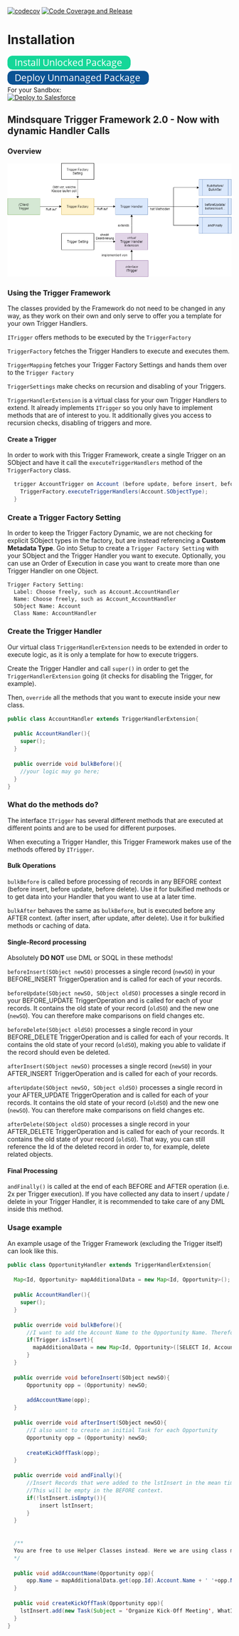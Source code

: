 [![codecov](https://codecov.io/gh/dschibster/sfdx-trigger-factory/branch/master/graph/badge.svg?token=WPU1N1CNE8)](https://codecov.io/gh/dschibster/sfdx-trigger-factory)
[![Code Coverage and Release](https://github.com/dschibster/sfdx-trigger-factory/actions/workflows/deployment.yml/badge.svg)](https://github.com/dschibster/sfdx-trigger-factory/actions/workflows/deployment.yml)

# Installation
<div>
<span><a href="https://login.salesforce.com/packaging/installPackage.apexp?p0=04t09000000ijXKAAY">
  <img alt="Deploy to Salesforce"
       src="https://github.com/dschibster/sfdx-trigger-factory/blob/master/resources/deploy_unlocked.png" >
</a>
<span>
<a href="https://githubsfdeploy.herokuapp.com">
  <img alt="Deploy to Salesforce"
       src="https://github.com/dschibster/sfdx-trigger-factory/blob/master/resources/deploy_unmanaged.png" >
</a>
</span>
<div>
For your Sandbox:
  <div><span>
    <a href="https://test.salesforce.com/packaging/installPackage.apexp?p0=04t09000000ijXKAAY">
  <img alt="Deploy to Salesforce"
       src="https://github.com/dschibster/ms-triggerframework/blob/master/resources/deploy_unlocked.png">
</a></span><div>


## Mindsquare Trigger Framework 2.0 - Now with dynamic Handler Calls ##

### Overview ### 

<img src="https://github.com/dschibster/ms-triggerframework/blob/master/resources/framework.png">

### Using the Trigger Framework ###
The classes provided by the Framework do not need to be changed in any way, as they work on their own and only serve to offer you a template for your own Trigger Handlers.

`ITrigger` offers methods to be executed by the `TriggerFactory`

`TriggerFactory` fetches the Trigger Handlers to execute and executes them.

`TriggerMapping` fetches your Trigger Factory Settings and hands them over to the `Trigger Factory`

`TriggerSettings` make checks on recursion and disabling of your Triggers.

`TriggerHandlerExtension` is a virtual class for your own Trigger Handlers to extend. It already implements `ITrigger` so you only have to implement methods that are of interest to you. It additionally gives you access to recursion checks, disabling of triggers and more.



#### Create a Trigger ####
In order to work with this Trigger Framework, create a single Trigger on an SObject and have it call the `executeTriggerHandlers` method of the `TriggerFactory` class.
```java
  trigger AccountTrigger on Account (before update, before insert, before delete, after update, after insert, after delete){
    TriggerFactory.executeTriggerHandlers(Account.SObjectType);
  }
```

### Create a Trigger Factory Setting ###
In order to keep the Trigger Factory Dynamic, we are not checking for explicit SObject types in the factory, but are instead referencing a **Custom Metadata Type**. Go into Setup to create a `Trigger Factory Setting` with your SObject and the Trigger Handler you want to execute. Optionally, you can use an Order of Execution in case you want to create more than one Trigger Handler on one Object.

    Trigger Factory Setting:
      Label: Choose freely, such as Account.AccountHandler
      Name: Choose freely, such as Account_AccountHandler
      SObject Name: Account
      Class Name: AccountHandler

### Create the Trigger Handler ###
Our virtual class `TriggerHandlerExtension` needs to be extended in order to execute logic, as it is only a template for how to execute triggers.

Create the Trigger Handler and call `super()` in order to get the `TriggerHandlerExtension` going (it checks for disabling the Trigger, for example).

Then, `override` all the methods that you want to execute inside your new class.
```java
public class AccountHandler extends TriggerHandlerExtension{
  
  public AccountHandler(){
    super();
  }

  public override void bulkBefore(){
    //your logic may go here;
  }
}
```


### What do the methods do? ###
The interface `ITrigger` has several different methods that are executed at different points and are to be used for different purposes. 

When executing a Trigger Handler, this Trigger Framework makes use of the methods offered by `ITrigger`.

#### Bulk Operations
`bulkBefore` is called before processing of records in any BEFORE context (before insert, before update, before delete). Use it for bulkified methods or to get data into your Handler that you want to use at a later time.

`bulkAfter` behaves the same as `bulkBefore`, but is executed before any AFTER context. (after insert, after update, after delete). Use it for bulkified methods or caching of data.

#### Single-Record processing
Absolutely **DO NOT** use DML or SOQL in these methods!


`beforeInsert(SObject newSO)` processes a single record (`newSO`) in your BEFORE_INSERT TriggerOperation and is called for each of your records. 

`beforeUpdate(SObject newSO, SObject oldSO)` processes a single record in your BEFORE_UPDATE TriggerOperation and is called for each of your records. It contains the old state of your record (`oldSO`) and the new one (`newSO`). You can therefore make comparisons on field changes etc.

`beforeDelete(SObject oldSO)` processes a single record in your BEFORE_DELETE TriggerOperation and is called for each of your records. It contains the old state of your record (`oldSO`), making you able to validate if the record should even be deleted.

`afterInsert(SObject newSO)` processes a single record (`newSO`) in your AFTER_INSERT TriggerOperation and is called for each of your records. 

`afterUpdate(SObject newSO, SObject oldSO)` processes a single record in your AFTER_UPDATE TriggerOperation and is called for each of your records. It contains the old state of your record (`oldSO`) and the new one (`newSO`). You can therefore make comparisons on field changes etc.

`afterDelete(SObject oldSO)` processes a single record in your AFTER_DELETE TriggerOperation and is called for each of your records. It contains the old state of your record (`oldSO`). That way, you can still reference the Id of the deleted record in order to, for example, delete related objects.

#### Final Processing

`andFinally()` is called at the end of each BEFORE and AFTER operation (i.e. 2x per Trigger execution). If you have collected any data to insert / update / delete in your Trigger Handler, it is recommended to take care of any DML inside this method.


### Usage example
An example usage of the Trigger Framework (excluding the Trigger itself) can look like this.

```java
public class OpportunityHandler extends TriggerHandlerExtension{

  Map<Id, Opportunity> mapAdditionalData = new Map<Id, Opportunity>();

  public AccountHandler(){
    super();
  }

  public override void bulkBefore(){
      //I want to add the Account Name to the Opportunity Name. Therefore I need to get the Account Name from somwewhere.
      if(Trigger.isInsert){
        mapAdditionalData = new Map<Id, Opportunity>([SELECT Id, Account.Name, Account.Type FROM Opportunity  WHERE Id IN :Trigger.new]);
      }
  }

  public override void beforeInsert(SObject newSO){
      Opportunity opp = (Opportunity) newSO;

      addAccountName(opp);
  }

  public override void afterInsert(SObject newSO){
      //I also want to create an initial Task for each Opportunity
      Opportunity opp = (Opportunity) newSO;

      createKickOffTask(opp);
  }

  public override void andFinally(){
      //Insert Records that were added to the lstInsert in the mean time.
      //This will be empty in the BEFORE context.
      if(!lstInsert.isEmpty()){
          insert lstInsert;
      }
  }


  /**
  You are free to use Helper Classes instead. Here we are using class methods.
  */

  public void addAccountName(Opportunity opp){
      opp.Name = mapAdditionalData.get(opp.Id).Account.Name + ' '+opp.Name;
  }

  public void createKickOffTask(Opportunity opp){
    lstInsert.add(new Task(Subject = 'Organize Kick-Off Meeting', WhatId = opp.Id, OwnerId = opp.OwnerId, ActivityDate = Date.today().addDays(1), Status = 'Open'));
  }
}
```

